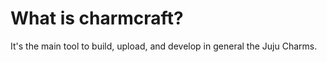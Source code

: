 # What is charmcraft?

It's the main tool to build, upload, and develop in general the Juju Charms.
